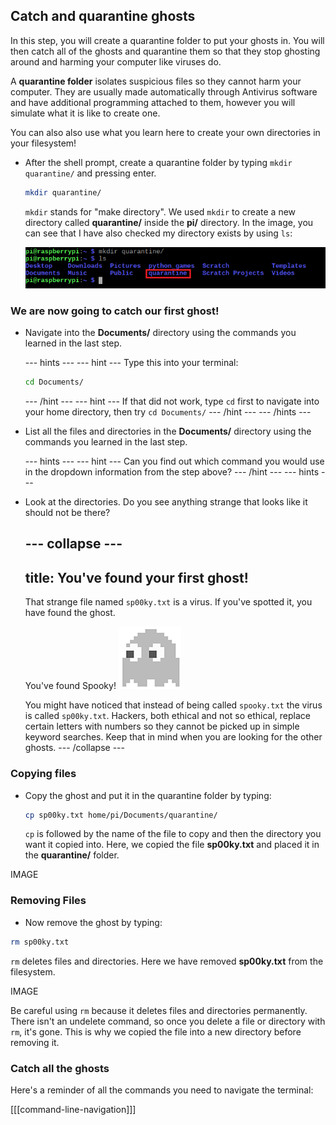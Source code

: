 ## Catch and quarantine ghosts

In this step, you will create a quarantine folder to put your ghosts in. You will then catch all of the ghosts and quarantine them so that they stop ghosting around and harming your computer like viruses do.

A **quarantine folder** isolates suspicious files so they cannot harm your computer. They are usually made automatically through Antivirus software and have additional programming attached to them, however you will simulate what it is like to create one.

You can also also use what you learn here to create your own directories in your filesystem!

+ After the shell prompt, create a quarantine folder by typing `mkdir quarantine/` and pressing enter.
  ```bash
  mkdir quarantine/
  ```

  `mkdir` stands for "make directory". We used `mkdir` to create a new directory called **quarantine/** inside the **pi/** directory. In the image, you can see that I have also checked my directory exists by using `ls`:

  ![MKDIR Command](images/mkdircommand.png)


### We are now going to catch our first ghost!

+ Navigate into the **Documents/** directory using the commands you learned in the last step.

  --- hints ---
  --- hint ---
  Type this into your terminal:
  ```bash
  cd Documents/
  ```
  --- /hint ---
  --- hint ---
  If that did not work, type `cd` first to navigate into your home directory, then try `cd Documents/`
  --- /hint ---
  --- /hints ---

+ List all the files and directories in the **Documents/** directory using the commands you learned in the last step.

  --- hints ---
  --- hint ---
  Can you find out which command you would use in the dropdown information from the step above?
  --- /hint ---
  --- hints ---

+ Look at the directories. Do you see anything strange that looks like it should not be there?

  --- collapse ---
  ---
  title: You've found your first ghost!
  ---
  That strange file named `sp00ky.txt` is a virus. If you've spotted it, you have found the ghost.

  You've found Spooky!
  ![Spooky Ghost](images/ghostspooky.png)

  You might have noticed that instead of being called `spooky.txt` the virus is called `sp00ky.txt`. Hackers, both ethical and not so ethical, replace certain letters with numbers so they cannot be picked up in simple keyword searches. Keep that in mind when you are looking for the other ghosts.
  --- /collapse ---


### Copying files

+ Copy the ghost and put it in the quarantine folder by typing:
  ```bash
  cp sp00ky.txt home/pi/Documents/quarantine/
  ```
  `cp` is followed by the name of the file to copy and then the directory you want it copied into. Here, we copied the file **sp00ky.txt** and placed it in the **quarantine/** folder.

IMAGE


### Removing Files

+ Now remove the ghost by typing:
```bash
rm sp00ky.txt
```
`rm` deletes files and directories. Here we have removed **sp00ky.txt** from the filesystem.

IMAGE

Be careful using `rm` because it deletes files and directories permanently. There isn't an undelete command, so once you delete a file or directory with `rm`, it's gone. This is why we copied the file into a new directory before removing it.


### Catch all the ghosts

Here's a reminder of all the commands you need to navigate the terminal:

[[[command-line-navigation]]]
